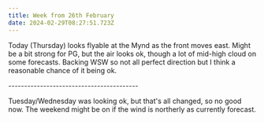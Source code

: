 ```yaml
---
title: Week from 26th February
date: 2024-02-29T08:27:51.723Z
---
```

Today (Thursday) looks flyable at the Mynd as the front moves east.  Might be a bit strong for PG, but the air looks ok, though a lot of mid-high cloud on some forecasts.  Backing WSW so not all perfect direction but I think a reasonable chance of it being ok.

\-----------------------------------------

Tuesday/Wednesday was looking ok, but that's all changed, so no good now.  The weekend might be on if the wind is northerly as currently forecast.